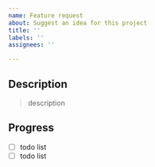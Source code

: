 ```yaml
---
name: Feature request
about: Suggest an idea for this project
title: ''
labels: ''
assignees: ''

---
```


## Description

> description

## Progress

- [ ] todo list
- [ ] todo list
